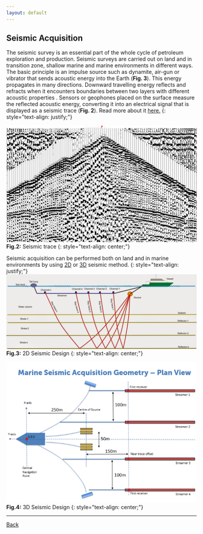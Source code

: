 ```yaml
---
layout: default
---
```


## Seismic Acquisition
The seismic survey is an essential part of the
whole cycle of petroleum exploration and production.
Seismic surveys are carried out on land and in transition
zone, shallow marine and marine environments in different ways.
The basic principle is an impulse
source such as dynamite, air-gun or vibrator that sends
acoustic energy into the Earth (**Fig. 3**). This energy propagates
in many directions. Downward travelling energy
reflects and refracts when it encounters boundaries
between two layers with different acoustic properties
. Sensors or geophones placed on the surface
measure the reflected acoustic energy, converting
it into an electrical signal that is displayed as a seismic
trace (**Fig. 2**). Read more about it [here.](http://www.parkseismic.com/Whatisseismicsurvey.html)
{: style="text-align: justify;"}

![Seismic_trace](../assets/img/Seismictrace.jpg)
**Fig.2:** Seismic trace 
{: style="text-align: center;"}

Seismic acquisition can be performed both on land and in marine environments by using [2D](https://www.youtube.com/watch?v=1iR20AUGzeo) or [3D](https://www.youtube.com/watch?v=sWtymRNbqaE) seismic method.
{: style="text-align: justify;"}
![2D_Seismic](../assets/img/2D_Seismic.jpg)
**Fig.3:** 2D Seismic Design
{: style="text-align: center;"}

![3D_Seismic](../assets/img/3D_Seismic.png)
**Fig.4:** 3D Seismic Design
{: style="text-align: center;"}
* * *
[Back](./upstream.html)